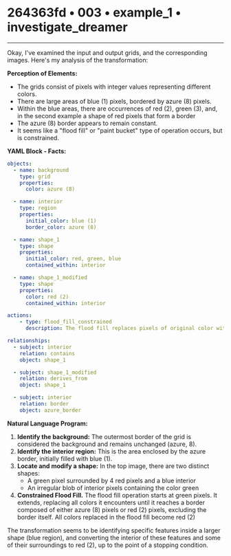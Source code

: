 # 264363fd • 003 • example_1 • investigate_dreamer

---
Okay, I've examined the input and output grids, and the corresponding images. Here's my analysis of the transformation:

**Perception of Elements:**

*   The grids consist of pixels with integer values representing different colors.
*   There are large areas of blue (1) pixels, bordered by azure (8) pixels.
*   Within the blue areas, there are occurrences of red (2), green (3), and, in the second example a shape of red pixels that form a border
*   The azure (8) border appears to remain constant.
*   It seems like a "flood fill" or "paint bucket" type of operation occurs, but is constrained.

**YAML Block - Facts:**



```yaml
objects:
  - name: background
    type: grid
    properties:
      color: azure (8)

  - name: interior
    type: region
    properties:
      initial_color: blue (1)
      border_color: azure (8)

  - name: shape_1
    type: shape
    properties:
      initial_color: red, green, blue
      contained_within: interior

  - name: shape_1_modified
    type: shape
    properties:
      color: red (2)
      contained_within: interior

actions:
    - type: flood_fill_constrained
      description: The flood fill replaces pixels of original color with red

relationships:
  - subject: interior
    relation: contains
    object: shape_1

  - subject: shape_1_modified
    relation: derives_from
    object: shape_1

  - subject: interior
    relation: border
    object: azure_border

```



**Natural Language Program:**

1.  **Identify the background:** The outermost border of the grid is considered the background and remains unchanged (azure, 8).
2.  **Identify the interior region:** This is the area enclosed by the azure border, initially filled with blue (1).
3.  **Locate and modify a shape:** In the top image, there are two distinct shapes:
    - A green pixel surrounded by 4 red pixels and a blue interior
    - An irregular blob of interior pixels containing the color green
4. **Constrained Flood Fill.** The flood fill operation starts at green pixels. It extends, replacing all colors it encounters until it reaches a border composed of either azure (8) pixels or red (2) pixels, excluding the border itself. All colors replaced in the flood fill become red (2)

The transformation seems to be identifying specific features inside a larger shape (blue region), and converting the interior of these features and some of their surroundings to red (2), up to the point of a stopping condition.

